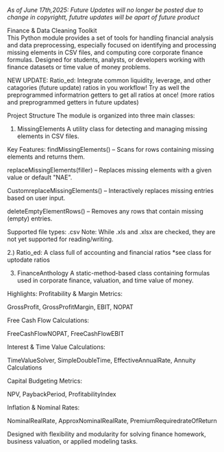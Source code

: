 *As of June 17th,2025: Future Updates will no longer be posted due to change in copyrightt, fututre updates will be apart of future product*

Finance & Data Cleaning Toolkit<br>
This Python module provides a set of tools for handling financial analysis and data preprocessing, especially focused on identifying and processing missing elements in CSV files, and computing core corporate finance formulas. Designed for students, analysts, or developers working with finance datasets or time value of money problems.


NEW UPDATE: Ratio_ed: 
Integrate common liquidity, leverage, and other catagories (future update) ratios in you workflow! Try as well the preprogrammed informatrion getters to get all ratios at once! (more ratios and preprogrammed getters in future updates)



Project Structure
The module is organized into three main classes:

1. MissingElements
A utility class for detecting and managing missing elements in CSV files.

Key Features:
findMissingElements() – Scans for rows containing missing elements and returns them.

replaceMissingElements(filler) – Replaces missing elements with a given value or default "NAE".

CustomreplaceMissingElements() – Interactively replaces missing entries based on user input.

deleteEmptyElementRows() – Removes any rows that contain missing (empty) entries.

Supported file types: .csv
Note: While .xls and .xlsx are checked, they are not yet supported for reading/writing.


2.) Ratio_ed: 
A class full of accounting and financial ratios
*see class for uptodate ratios




3. FinanceAnthology
A static-method-based class containing formulas used in corporate finance, valuation, and time value of money.

Highlights:
Profitability & Margin Metrics:

GrossProfit, GrossProfitMargin, EBIT, NOPAT

Free Cash Flow Calculations:

FreeCashFlowNOPAT, FreeCashFlowEBIT

Interest & Time Value Calculations:

TimeValueSolver, SimpleDoubleTime, EffectiveAnnualRate, Annuity Calculations

Capital Budgeting Metrics:

NPV, PaybackPeriod, ProfitabilityIndex

Inflation & Nominal Rates:

NominalRealRate, ApproxNominalRealRate, PremiumRequiredrateOfReturn

Designed with flexibility and modularity for solving finance homework, business valuation, or applied modeling tasks.
